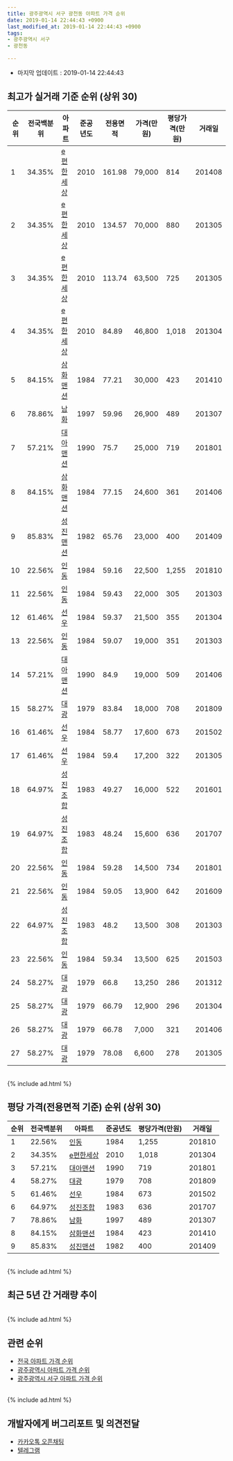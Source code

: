 ```yaml
---
title: 광주광역시 서구 광천동 아파트 가격 순위
date: 2019-01-14 22:44:43 +0900
last_modified_at: 2019-01-14 22:44:43 +0900
tags:
- 광주광역시 서구
- 광천동

---
```


* 마지막 업데이트 : 2019-01-14 22:44:43

## 최고가 실거래 기준 순위 (상위 30)


|순위|전국백분위|아파트|준공년도|전용면적|가격(만원)|평당가격(만원)|거래일|
|---|---|---|---|---|---|---|---|
|1|34.35%|[e편한세상](https://search.naver.com/search.naver?query=%EA%B4%91%EC%A3%BC%EA%B4%91%EC%97%AD%EC%8B%9C+%EC%84%9C%EA%B5%AC+%EA%B4%91%EC%B2%9C%EB%8F%99+e%ED%8E%B8%ED%95%9C%EC%84%B8%EC%83%81)|2010|161.98|79,000|814|201408|
|2|34.35%|[e편한세상](https://search.naver.com/search.naver?query=%EA%B4%91%EC%A3%BC%EA%B4%91%EC%97%AD%EC%8B%9C+%EC%84%9C%EA%B5%AC+%EA%B4%91%EC%B2%9C%EB%8F%99+e%ED%8E%B8%ED%95%9C%EC%84%B8%EC%83%81)|2010|134.57|70,000|880|201305|
|3|34.35%|[e편한세상](https://search.naver.com/search.naver?query=%EA%B4%91%EC%A3%BC%EA%B4%91%EC%97%AD%EC%8B%9C+%EC%84%9C%EA%B5%AC+%EA%B4%91%EC%B2%9C%EB%8F%99+e%ED%8E%B8%ED%95%9C%EC%84%B8%EC%83%81)|2010|113.74|63,500|725|201305|
|4|34.35%|[e편한세상](https://search.naver.com/search.naver?query=%EA%B4%91%EC%A3%BC%EA%B4%91%EC%97%AD%EC%8B%9C+%EC%84%9C%EA%B5%AC+%EA%B4%91%EC%B2%9C%EB%8F%99+e%ED%8E%B8%ED%95%9C%EC%84%B8%EC%83%81)|2010|84.89|46,800|1,018|201304|
|5|84.15%|[삼화맨션](https://search.naver.com/search.naver?query=%EA%B4%91%EC%A3%BC%EA%B4%91%EC%97%AD%EC%8B%9C+%EC%84%9C%EA%B5%AC+%EA%B4%91%EC%B2%9C%EB%8F%99+%EC%82%BC%ED%99%94%EB%A7%A8%EC%85%98)|1984|77.21|30,000|423|201410|
|6|78.86%|[남화](https://search.naver.com/search.naver?query=%EA%B4%91%EC%A3%BC%EA%B4%91%EC%97%AD%EC%8B%9C+%EC%84%9C%EA%B5%AC+%EA%B4%91%EC%B2%9C%EB%8F%99+%EB%82%A8%ED%99%94)|1997|59.96|26,900|489|201307|
|7|57.21%|[대아맨션](https://search.naver.com/search.naver?query=%EA%B4%91%EC%A3%BC%EA%B4%91%EC%97%AD%EC%8B%9C+%EC%84%9C%EA%B5%AC+%EA%B4%91%EC%B2%9C%EB%8F%99+%EB%8C%80%EC%95%84%EB%A7%A8%EC%85%98)|1990|75.7|25,000|719|201801|
|8|84.15%|[삼화맨션](https://search.naver.com/search.naver?query=%EA%B4%91%EC%A3%BC%EA%B4%91%EC%97%AD%EC%8B%9C+%EC%84%9C%EA%B5%AC+%EA%B4%91%EC%B2%9C%EB%8F%99+%EC%82%BC%ED%99%94%EB%A7%A8%EC%85%98)|1984|77.15|24,600|361|201406|
|9|85.83%|[성진맨션](https://search.naver.com/search.naver?query=%EA%B4%91%EC%A3%BC%EA%B4%91%EC%97%AD%EC%8B%9C+%EC%84%9C%EA%B5%AC+%EA%B4%91%EC%B2%9C%EB%8F%99+%EC%84%B1%EC%A7%84%EB%A7%A8%EC%85%98)|1982|65.76|23,000|400|201409|
|10|22.56%|[인동](https://search.naver.com/search.naver?query=%EA%B4%91%EC%A3%BC%EA%B4%91%EC%97%AD%EC%8B%9C+%EC%84%9C%EA%B5%AC+%EA%B4%91%EC%B2%9C%EB%8F%99+%EC%9D%B8%EB%8F%99)|1984|59.16|22,500|1,255|201810|
|11|22.56%|[인동](https://search.naver.com/search.naver?query=%EA%B4%91%EC%A3%BC%EA%B4%91%EC%97%AD%EC%8B%9C+%EC%84%9C%EA%B5%AC+%EA%B4%91%EC%B2%9C%EB%8F%99+%EC%9D%B8%EB%8F%99)|1984|59.43|22,000|305|201303|
|12|61.46%|[선우](https://search.naver.com/search.naver?query=%EA%B4%91%EC%A3%BC%EA%B4%91%EC%97%AD%EC%8B%9C+%EC%84%9C%EA%B5%AC+%EA%B4%91%EC%B2%9C%EB%8F%99+%EC%84%A0%EC%9A%B0)|1984|59.37|21,500|355|201304|
|13|22.56%|[인동](https://search.naver.com/search.naver?query=%EA%B4%91%EC%A3%BC%EA%B4%91%EC%97%AD%EC%8B%9C+%EC%84%9C%EA%B5%AC+%EA%B4%91%EC%B2%9C%EB%8F%99+%EC%9D%B8%EB%8F%99)|1984|59.07|19,000|351|201303|
|14|57.21%|[대아맨션](https://search.naver.com/search.naver?query=%EA%B4%91%EC%A3%BC%EA%B4%91%EC%97%AD%EC%8B%9C+%EC%84%9C%EA%B5%AC+%EA%B4%91%EC%B2%9C%EB%8F%99+%EB%8C%80%EC%95%84%EB%A7%A8%EC%85%98)|1990|84.9|19,000|509|201406|
|15|58.27%|[대광](https://search.naver.com/search.naver?query=%EA%B4%91%EC%A3%BC%EA%B4%91%EC%97%AD%EC%8B%9C+%EC%84%9C%EA%B5%AC+%EA%B4%91%EC%B2%9C%EB%8F%99+%EB%8C%80%EA%B4%91)|1979|83.84|18,000|708|201809|
|16|61.46%|[선우](https://search.naver.com/search.naver?query=%EA%B4%91%EC%A3%BC%EA%B4%91%EC%97%AD%EC%8B%9C+%EC%84%9C%EA%B5%AC+%EA%B4%91%EC%B2%9C%EB%8F%99+%EC%84%A0%EC%9A%B0)|1984|58.77|17,600|673|201502|
|17|61.46%|[선우](https://search.naver.com/search.naver?query=%EA%B4%91%EC%A3%BC%EA%B4%91%EC%97%AD%EC%8B%9C+%EC%84%9C%EA%B5%AC+%EA%B4%91%EC%B2%9C%EB%8F%99+%EC%84%A0%EC%9A%B0)|1984|59.4|17,200|322|201305|
|18|64.97%|[성진조합](https://search.naver.com/search.naver?query=%EA%B4%91%EC%A3%BC%EA%B4%91%EC%97%AD%EC%8B%9C+%EC%84%9C%EA%B5%AC+%EA%B4%91%EC%B2%9C%EB%8F%99+%EC%84%B1%EC%A7%84%EC%A1%B0%ED%95%A9)|1983|49.27|16,000|522|201601|
|19|64.97%|[성진조합](https://search.naver.com/search.naver?query=%EA%B4%91%EC%A3%BC%EA%B4%91%EC%97%AD%EC%8B%9C+%EC%84%9C%EA%B5%AC+%EA%B4%91%EC%B2%9C%EB%8F%99+%EC%84%B1%EC%A7%84%EC%A1%B0%ED%95%A9)|1983|48.24|15,600|636|201707|
|20|22.56%|[인동](https://search.naver.com/search.naver?query=%EA%B4%91%EC%A3%BC%EA%B4%91%EC%97%AD%EC%8B%9C+%EC%84%9C%EA%B5%AC+%EA%B4%91%EC%B2%9C%EB%8F%99+%EC%9D%B8%EB%8F%99)|1984|59.28|14,500|734|201801|
|21|22.56%|[인동](https://search.naver.com/search.naver?query=%EA%B4%91%EC%A3%BC%EA%B4%91%EC%97%AD%EC%8B%9C+%EC%84%9C%EA%B5%AC+%EA%B4%91%EC%B2%9C%EB%8F%99+%EC%9D%B8%EB%8F%99)|1984|59.05|13,900|642|201609|
|22|64.97%|[성진조합](https://search.naver.com/search.naver?query=%EA%B4%91%EC%A3%BC%EA%B4%91%EC%97%AD%EC%8B%9C+%EC%84%9C%EA%B5%AC+%EA%B4%91%EC%B2%9C%EB%8F%99+%EC%84%B1%EC%A7%84%EC%A1%B0%ED%95%A9)|1983|48.2|13,500|308|201303|
|23|22.56%|[인동](https://search.naver.com/search.naver?query=%EA%B4%91%EC%A3%BC%EA%B4%91%EC%97%AD%EC%8B%9C+%EC%84%9C%EA%B5%AC+%EA%B4%91%EC%B2%9C%EB%8F%99+%EC%9D%B8%EB%8F%99)|1984|59.34|13,500|625|201503|
|24|58.27%|[대광](https://search.naver.com/search.naver?query=%EA%B4%91%EC%A3%BC%EA%B4%91%EC%97%AD%EC%8B%9C+%EC%84%9C%EA%B5%AC+%EA%B4%91%EC%B2%9C%EB%8F%99+%EB%8C%80%EA%B4%91)|1979|66.8|13,250|286|201312|
|25|58.27%|[대광](https://search.naver.com/search.naver?query=%EA%B4%91%EC%A3%BC%EA%B4%91%EC%97%AD%EC%8B%9C+%EC%84%9C%EA%B5%AC+%EA%B4%91%EC%B2%9C%EB%8F%99+%EB%8C%80%EA%B4%91)|1979|66.79|12,900|296|201304|
|26|58.27%|[대광](https://search.naver.com/search.naver?query=%EA%B4%91%EC%A3%BC%EA%B4%91%EC%97%AD%EC%8B%9C+%EC%84%9C%EA%B5%AC+%EA%B4%91%EC%B2%9C%EB%8F%99+%EB%8C%80%EA%B4%91)|1979|66.78|7,000|321|201406|
|27|58.27%|[대광](https://search.naver.com/search.naver?query=%EA%B4%91%EC%A3%BC%EA%B4%91%EC%97%AD%EC%8B%9C+%EC%84%9C%EA%B5%AC+%EA%B4%91%EC%B2%9C%EB%8F%99+%EB%8C%80%EA%B4%91)|1979|78.08|6,600|278|201305|


<br>
{% include ad.html %}
<br>

## 평당 가격(전용면적 기준) 순위 (상위 30)


|순위|전국백분위|아파트|준공년도|평당가격(만원)|거래일|
|---|---|---|---|---|---|
|1|22.56%|[인동](https://search.naver.com/search.naver?query=%EA%B4%91%EC%A3%BC%EA%B4%91%EC%97%AD%EC%8B%9C+%EC%84%9C%EA%B5%AC+%EA%B4%91%EC%B2%9C%EB%8F%99+%EC%9D%B8%EB%8F%99)|1984|1,255|201810|
|2|34.35%|[e편한세상](https://search.naver.com/search.naver?query=%EA%B4%91%EC%A3%BC%EA%B4%91%EC%97%AD%EC%8B%9C+%EC%84%9C%EA%B5%AC+%EA%B4%91%EC%B2%9C%EB%8F%99+e%ED%8E%B8%ED%95%9C%EC%84%B8%EC%83%81)|2010|1,018|201304|
|3|57.21%|[대아맨션](https://search.naver.com/search.naver?query=%EA%B4%91%EC%A3%BC%EA%B4%91%EC%97%AD%EC%8B%9C+%EC%84%9C%EA%B5%AC+%EA%B4%91%EC%B2%9C%EB%8F%99+%EB%8C%80%EC%95%84%EB%A7%A8%EC%85%98)|1990|719|201801|
|4|58.27%|[대광](https://search.naver.com/search.naver?query=%EA%B4%91%EC%A3%BC%EA%B4%91%EC%97%AD%EC%8B%9C+%EC%84%9C%EA%B5%AC+%EA%B4%91%EC%B2%9C%EB%8F%99+%EB%8C%80%EA%B4%91)|1979|708|201809|
|5|61.46%|[선우](https://search.naver.com/search.naver?query=%EA%B4%91%EC%A3%BC%EA%B4%91%EC%97%AD%EC%8B%9C+%EC%84%9C%EA%B5%AC+%EA%B4%91%EC%B2%9C%EB%8F%99+%EC%84%A0%EC%9A%B0)|1984|673|201502|
|6|64.97%|[성진조합](https://search.naver.com/search.naver?query=%EA%B4%91%EC%A3%BC%EA%B4%91%EC%97%AD%EC%8B%9C+%EC%84%9C%EA%B5%AC+%EA%B4%91%EC%B2%9C%EB%8F%99+%EC%84%B1%EC%A7%84%EC%A1%B0%ED%95%A9)|1983|636|201707|
|7|78.86%|[남화](https://search.naver.com/search.naver?query=%EA%B4%91%EC%A3%BC%EA%B4%91%EC%97%AD%EC%8B%9C+%EC%84%9C%EA%B5%AC+%EA%B4%91%EC%B2%9C%EB%8F%99+%EB%82%A8%ED%99%94)|1997|489|201307|
|8|84.15%|[삼화맨션](https://search.naver.com/search.naver?query=%EA%B4%91%EC%A3%BC%EA%B4%91%EC%97%AD%EC%8B%9C+%EC%84%9C%EA%B5%AC+%EA%B4%91%EC%B2%9C%EB%8F%99+%EC%82%BC%ED%99%94%EB%A7%A8%EC%85%98)|1984|423|201410|
|9|85.83%|[성진맨션](https://search.naver.com/search.naver?query=%EA%B4%91%EC%A3%BC%EA%B4%91%EC%97%AD%EC%8B%9C+%EC%84%9C%EA%B5%AC+%EA%B4%91%EC%B2%9C%EB%8F%99+%EC%84%B1%EC%A7%84%EB%A7%A8%EC%85%98)|1982|400|201409|


<br>
{% include ad.html %}
<br>

## 최근 5년 간 거래량 추이


<div style="width:100%;">
    <canvas id="deal_progress" height="250"></canvas>
</div>

<script>
new Chart(document.getElementById("deal_progress"), {
    type: 'line',
    data: {
        labels: ['201401','201402','201403','201404','201405','201406','201407','201408','201409','201410','201411','201412','201501','201502','201503','201504','201505','201506','201507','201508','201509','201510','201511','201512','201601','201602','201603','201604','201605','201606','201607','201608','201609','201610','201611','201612','201701','201702','201703','201704','201705','201706','201707','201708','201709','201710','201711','201712','201801','201802','201803','201804','201805','201806','201807','201808','201809','201810','201811','201812','201901'],
        datasets: [{
            label: '실거래 수',
            pointRadius: 1,
            data: [13, 22, 13, 10, 7, 15, 10, 10, 16, 15, 20, 22, 8, 15, 13, 13, 11, 6, 2, 3, 7, 9, 7, 6, 8, 1, 6, 4, 5, 7, 10, 8, 15, 7, 8, 6, 7, 9, 9, 5, 5, 10, 8, 14, 6, 12, 10, 10, 15, 16, 18, 10, 10, 12, 9, 17, 14, 16, 5, 1, 0],
            borderColor: "rgba(255, 201, 14, 1)",
            backgroundColor: "rgba(255, 201, 14, 0.5)",
            fill: true,
        }]
    },
    options: {
        responsive: true,
        title: {
            display: true,
            text: '5년간 거래량 추이'
        },
        tooltips: {
            mode: 'index',
            intersect: false,
        },
        hover: {
            mode: 'nearest',
            intersect: true
        },
        scales: {
            xAxes: [{
                display: true,
                scaleLabel: {
                    display: true,
                    labelString: '년/월'
                }
            }],
            yAxes: [{
                display: true,
                ticks: {
                    suggestedMin: 0,
                },
                scaleLabel: {
                    display: true,
                    labelString: '실거래 수'
                }
            }]
        }
    }
});

</script>


<br>
{% include ad.html %}
<br>

## 관련 순위

- [전국 아파트 가격 순위](https://inasie.github.io/apt-ranking/전국)
- [광주광역시 아파트 가격 순위](https://inasie.github.io/apt-ranking/광주광역시)
- [광주광역시 서구 아파트 가격 순위](https://inasie.github.io/apt-ranking/광주광역시-서구)


<br>
{% include ad.html %}
<br>

## 개발자에게 버그리포트 및 의견전달

- [카카오톡 오픈채팅](https://open.kakao.com/o/gLJUAP4)
- [텔레그램](https://t.me/inasie)

